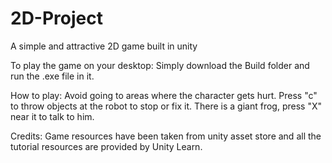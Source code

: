 # 2D-Project
A simple and attractive 2D game built in unity

To play the game on your desktop: Simply download the Build folder and run the .exe file in it.

How to play: Avoid going to areas where the character gets hurt. Press "c" to throw objects at the robot to stop or fix it. There is a giant frog, press "X" near it to talk to him.


Credits: Game resources have been taken from unity asset store and all the tutorial resources are provided by Unity Learn.
